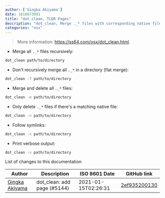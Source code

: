 ```yaml
---
author: ['Gingka Akiyama']
date: 1610673991
title: "dot_clean, TLDR Pages"
description: "dot_clean, Merge ._* files with corresponding native files."
categories: "osx"
---
```

> More information: <https://ss64.com/osx/dot_clean.html>.

- Merge all `._*` files recursively:

```bash
dot_clean path/to/directory
```

- Don't recursively merge all `._*` in a directory (flat merge):

```bash
dot_clean -f path/to/directory
```

- Merge and delete all `._*` files:

```bash
dot_clean -m path/to/directory
```

- Only delete `._*` files if there's a matching native file:

```bash
dot_clean -n path/to/directory
```

- Follow symlinks:

```bash
dot_clean -s path/to/directory
```

- Print verbose output:

```bash
dot_clean -v path/to/directory
```
List of changes to this documentation


Author | Description | ISO 8601 Date | GitHub link
------|-----|-----|-----
[Gingka Akiyama](mailto:33764485+GingkathFox@users.noreply.github.com) | dot_clean: add page (#5144) | 2021-01-15T02:26:31 | [2ef935200130](https://github.com/tldr-pages/tldr/commit/2ef935200130250e5020f39d0c91151d7d5f861f)

